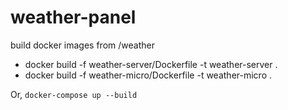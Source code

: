 # weather-panel

build docker images from /weather
- docker build -f weather-server/Dockerfile -t weather-server .
- docker build -f weather-micro/Dockerfile -t weather-micro .

Or, `docker-compose up --build`